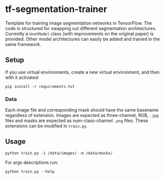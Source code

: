 # tf-segmentation-trainer

Template for training image segmentation networks in TensorFlow. The code is structured for swapping out different segmentation architectures. Currently a `UnetModel` class (with improvements on the original paper) is provided. Other model architectures can easily be added and trained in the same framework.

## Setup

If you use virtual environments, create a new virtual environment, and then with it activated:

```
pip install -r requirements.txt
```

### Data
Each image file and corresponding mask should have the same basename regardless of extension. Images are expected as three-channel, RGB, `.jpg` files and masks are expected as num-class-channel `.png` files. These extensions can be modified in `train.py`.

## Usage

```
python train.py -i /data/images/ -m /data/masks/
```

For args descriptions run:

```
python train.py --help
```
